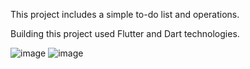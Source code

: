 
This project includes a simple to-do list and operations.

Building this project used Flutter and Dart technologies.


![image](https://github.com/Zayn-app/flutter_Todo_List/assets/105794757/94dd1fc3-ac03-429c-ac3c-e9a826be3843)
![image](https://github.com/Zayn-app/flutter_Todo_List/assets/105794757/bf8dae90-cb5e-4755-a2ff-02c40025f8ee)
